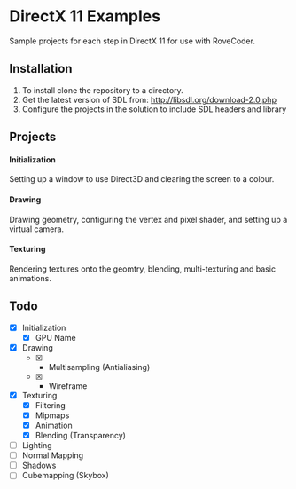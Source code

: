 # DirectX 11 Examples
Sample projects for each step in DirectX 11 for use with RoveCoder.

## Installation
1. To install clone the repository to a directory.
2. Get the latest version of SDL from: http://libsdl.org/download-2.0.php
3. Configure the projects in the solution to include SDL headers and library

## Projects
#### Initialization
Setting up a window to use Direct3D and clearing the screen to a colour.

#### Drawing
Drawing geometry, configuring the vertex and pixel shader, and setting up a virtual camera.

#### Texturing
Rendering textures onto the geomtry, blending, multi-texturing and basic animations.

## Todo
- [x] Initialization
   - [x] GPU Name
- [x] Drawing
   - [x] - Multisampling (Antialiasing)
   - [x] - Wireframe
- [x] Texturing
   - [x] Filtering
   - [x] Mipmaps
   - [x] Animation
   - [x] Blending (Transparency)
- [ ] Lighting
- [ ] Normal Mapping
- [ ] Shadows
- [ ] Cubemapping (Skybox)
